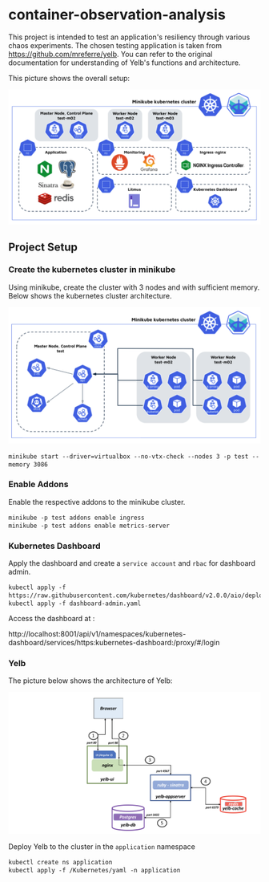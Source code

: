 # container-observation-analysis
This project is intended to test an application's resiliency through various chaos experiments. The chosen testing application is taken from
https://github.com/mreferre/yelb. You can refer to the original documentation for understanding of Yelb's functions and architecture.

This picture shows the overall setup:

![namespace](images/namespace.png)

## Project Setup

### Create the kubernetes cluster in minikube
Using minikube, create the cluster with 3 nodes and with sufficient memory. Below shows the kubernetes cluster architecture.

![kubernetes-cluster](images/kubernetes-cluster.png)

```console
minikube start --driver=virtualbox --no-vtx-check --nodes 3 -p test --memory 3086
```

### Enable Addons
Enable the respective addons to the minikube cluster.

```console
minikube -p test addons enable ingress
minikube -p test addons enable metrics-server
```

### Kubernetes Dashboard
Apply the dashboard and create a `service account` and `rbac` for dashboard admin. 

```console
kubectl apply -f https://raw.githubusercontent.com/kubernetes/dashboard/v2.0.0/aio/deploy/recommended.yaml
kubectl apply -f dashboard-admin.yaml
```
Access the dashboard at :

http://localhost:8001/api/v1/namespaces/kubernetes-dashboard/services/https:kubernetes-dashboard:/proxy/#/login


### Yelb 
The picture below shows the architecture of Yelb:

![yelb-architecture](images/yelb-architecture.png)

Deploy Yelb to the cluster in the `application` namespace

```console
kubectl create ns application
kubectl apply -f /Kubernetes/yaml -n application
```
